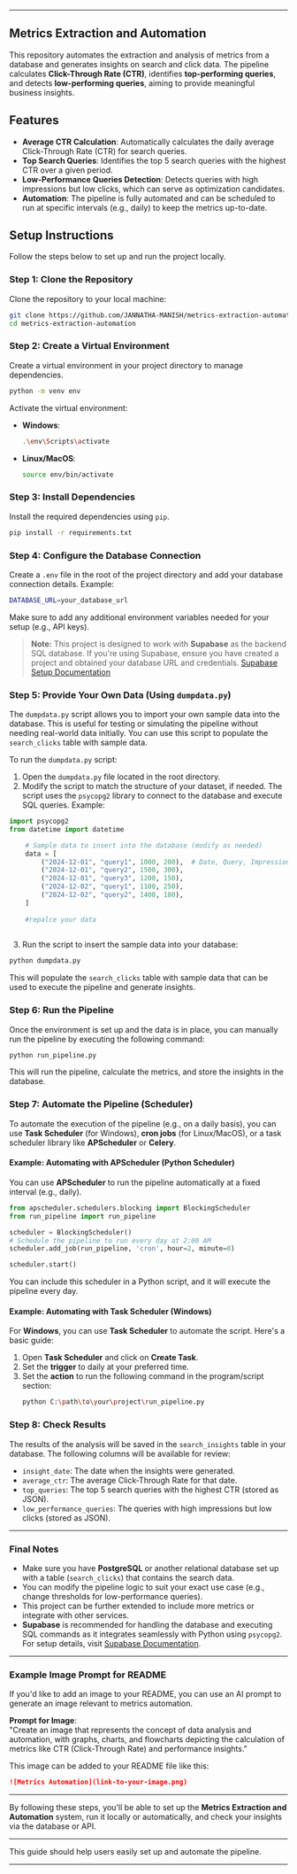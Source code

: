 
---

## Metrics Extraction and Automation

This repository automates the extraction and analysis of metrics from a database and generates insights on search and click data. The pipeline calculates **Click-Through Rate (CTR)**, identifies **top-performing queries**, and detects **low-performing queries**, aiming to provide meaningful business insights.

## Features

- **Average CTR Calculation**: Automatically calculates the daily average Click-Through Rate (CTR) for search queries.
- **Top Search Queries**: Identifies the top 5 search queries with the highest CTR over a given period.
- **Low-Performance Queries Detection**: Detects queries with high impressions but low clicks, which can serve as optimization candidates.
- **Automation**: The pipeline is fully automated and can be scheduled to run at specific intervals (e.g., daily) to keep the metrics up-to-date.

## Setup Instructions

Follow the steps below to set up and run the project locally.

### Step 1: Clone the Repository

Clone the repository to your local machine:

```bash
git clone https://github.com/JANNATHA-MANISH/metrics-extraction-automation.git
cd metrics-extraction-automation
```

### Step 2: Create a Virtual Environment

Create a virtual environment in your project directory to manage dependencies.

```bash
python -m venv env
```

Activate the virtual environment:

- **Windows**: 
    ```bash
    .\env\Scripts\activate
    ```

- **Linux/MacOS**: 
    ```bash
    source env/bin/activate
    ```

### Step 3: Install Dependencies

Install the required dependencies using `pip`.

```bash
pip install -r requirements.txt
```

### Step 4: Configure the Database Connection

Create a `.env` file in the root of the project directory and add your database connection details. Example:

```bash
DATABASE_URL=your_database_url
```

Make sure to add any additional environment variables needed for your setup (e.g., API keys).

> **Note:** This project is designed to work with **Supabase** as the backend SQL database. If you're using Supabase, ensure you have created a project and obtained your database URL and credentials. [Supabase Setup Documentation](https://supabase.com/docs/guides)

### Step 5: Provide Your Own Data (Using `dumpdata.py`)

The `dumpdata.py` script allows you to import your own sample data into the database. This is useful for testing or simulating the pipeline without needing real-world data initially. You can use this script to populate the `search_clicks` table with sample data.

To run the `dumpdata.py` script:

1. Open the `dumpdata.py` file located in the root directory.
2. Modify the script to match the structure of your dataset, if needed. The script uses the `psycopg2` library to connect to the database and execute SQL queries. Example:

```python
import psycopg2
from datetime import datetime

    # Sample data to insert into the database (modify as needed)
    data = [
        ("2024-12-01", "query1", 1000, 200),  # Date, Query, Impressions, Clicks
        ("2024-12-01", "query2", 1500, 300),
        ("2024-12-01", "query3", 1200, 150),
        ("2024-12-02", "query1", 1100, 250),
        ("2024-12-02", "query2", 1400, 180),
    ]
    
    #repalce your data
   
```

3. Run the script to insert the sample data into your database:

```bash
python dumpdata.py
```

This will populate the `search_clicks` table with sample data that can be used to execute the pipeline and generate insights.

### Step 6: Run the Pipeline

Once the environment is set up and the data is in place, you can manually run the pipeline by executing the following command:

```bash
python run_pipeline.py
```

This will run the pipeline, calculate the metrics, and store the insights in the database.

### Step 7: Automate the Pipeline (Scheduler)

To automate the execution of the pipeline (e.g., on a daily basis), you can use **Task Scheduler** (for Windows), **cron jobs** (for Linux/MacOS), or a task scheduler library like **APScheduler** or **Celery**.

#### Example: Automating with APScheduler (Python Scheduler)
You can use **APScheduler** to run the pipeline automatically at a fixed interval (e.g., daily).

```python
from apscheduler.schedulers.blocking import BlockingScheduler
from run_pipeline import run_pipeline

scheduler = BlockingScheduler()
# Schedule the pipeline to run every day at 2:00 AM
scheduler.add_job(run_pipeline, 'cron', hour=2, minute=0)

scheduler.start()
```

You can include this scheduler in a Python script, and it will execute the pipeline every day.

#### Example: Automating with Task Scheduler (Windows)

For **Windows**, you can use **Task Scheduler** to automate the script. Here's a basic guide:

1. Open **Task Scheduler** and click on **Create Task**.
2. Set the **trigger** to daily at your preferred time.
3. Set the **action** to run the following command in the program/script section:
   ```bash
   python C:\path\to\your\project\run_pipeline.py
   ```

### Step 8: Check Results

The results of the analysis will be saved in the `search_insights` table in your database. The following columns will be available for review:

- `insight_date`: The date when the insights were generated.
- `average_ctr`: The average Click-Through Rate for that date.
- `top_queries`: The top 5 search queries with the highest CTR (stored as JSON).
- `low_performance_queries`: The queries with high impressions but low clicks (stored as JSON).

---

### Final Notes

- Make sure you have **PostgreSQL** or another relational database set up with a table (`search_clicks`) that contains the search data.
- You can modify the pipeline logic to suit your exact use case (e.g., change thresholds for low-performance queries).
- This project can be further extended to include more metrics or integrate with other services.
- **Supabase** is recommended for handling the database and executing SQL commands as it integrates seamlessly with Python using `psycopg2`. For setup details, visit [Supabase Documentation](https://supabase.com/docs/guides).

---

### Example Image Prompt for README

If you'd like to add an image to your README, you can use an AI prompt to generate an image relevant to metrics automation.

**Prompt for Image**:  
"Create an image that represents the concept of data analysis and automation, with graphs, charts, and flowcharts depicting the calculation of metrics like CTR (Click-Through Rate) and performance insights."

This image can be added to your README file like this:

```markdown
![Metrics Automation](link-to-your-image.png)
```

---

By following these steps, you'll be able to set up the **Metrics Extraction and Automation** system, run it locally or automatically, and check your insights via the database or API.

---

This guide should help users easily set up and automate the pipeline.

---